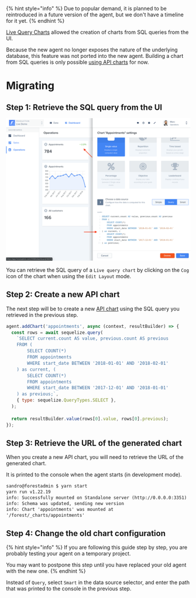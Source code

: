 {% hint style="info" %}
Due to popular demand, it is planned to be reintroduced in a future version of the agent, but we don't have a timeline for it yet.
{% endhint %}

[Live Query Charts](https://docs.forestadmin.com/user-guide/dashboards/charts/create-a-chart#creating-a-chart-with-sql) allowed the creation of charts from SQL queries from the UI.

Because the new agent no longer exposes the nature of the underlying database, this feature was not ported into the new agent. Building a chart from SQL queries is only possible [using API charts](../../agent-customization/charts/README.md) for now.

# Migrating

## Step 1: Retrieve the SQL query from the UI

![Live Query Chart configuration screen](../../../../assets/migration-chart-sql.png)

You can retrieve the SQL query of a `Live query chart` by clicking on the `Cog` icon of the chart when using the `Edit Layout` mode.

## Step 2: Create a new API chart

The next step will be to create a new [API chart](../../../../agent-customization/charts/README.md) using the SQL query you retrieved in the previous step.

```javascript
agent.addChart('appointments', async (context, resultBuilder) => {
  const rows = await sequelize.query(
    `SELECT current.count AS value, previous.count AS previous
    FROM (  
        SELECT COUNT(*)  
        FROM appointments  
        WHERE start_date BETWEEN '2018-01-01' AND '2018-02-01'
    ) as current, (  
        SELECT COUNT(*)  
        FROM appointments  
        WHERE start_date BETWEEN '2017-12-01' AND '2018-01-01'
    ) as previous;`,
    { type: sequelize.QueryTypes.SELECT },
  );

  return resultBuilder.value(rows[0].value, rows[0].previous);
});
```

## Step 3: Retrieve the URL of the generated chart

When you create a new API chart, you will need to retrieve the URL of the generated chart.

It is printed to the console when the agent starts (in development mode).

```console
sandro@forestadmin $ yarn start
yarn run v1.22.19
info: Successfully mounted on Standalone server (http://0.0.0.0:3351)
info: Schema was updated, sending new version
info: Chart 'appointments' was mounted at '/forest/_charts/appointments'
```

## Step 4: Change the old chart configuration

{% hint style="info" %}
If you are following this guide step by step, you are probably testing your agent on a temporary project.

You may want to postpone this step until you have replaced your old agent with the new one.
{% endhint %}

Instead of `Query`, select `Smart` in the data source selector, and enter the path that was printed to the console in the previous step.
